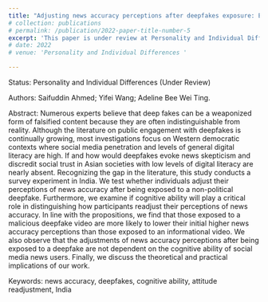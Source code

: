 ```yaml
---
title: "Adjusting news accuracy perceptions after deepfakes exposure: Evidence from a non-Western context."
# collection: publications
# permalink: /publication/2022-paper-title-number-5
excerpt: 'This paper is under review at Personality and Individual Differences.'
# date: 2022
# venue: 'Personality and Individual Differences '

---
```



Status:
Personality and Individual Differences (Under Review)

Authors: 
Saifuddin Ahmed; Yifei Wang; Adeline Bee Wei Ting.

Abstract: 
Numerous experts believe that deep fakes can be a weaponized form of falsified content because they are often indistinguishable from reality. Although the literature on public engagement with deepfakes is continually growing, most investigations focus on Western democratic contexts where social media penetration and levels of general digital literacy are high. If and how would deepfakes evoke news skepticism and discredit social trust in Asian societies with low levels of digital literacy are nearly absent. Recognizing the gap in the literature, this study conducts a survey experiment in India. We test whether individuals adjust their perceptions of news accuracy after being exposed to a non-political deepfake. Furthermore, we examine if cognitive ability will play a critical role in distinguishing how participants readjust their perceptions of news accuracy. In line with the propositions, we find that those exposed to a malicious deepfake video are more likely to lower their initial higher news accuracy perceptions than those exposed to an informational video. We also observe that the adjustments of news accuracy perceptions after being exposed to a deepfake are not dependent on the cognitive ability of social media news users. Finally, we discuss the theoretical and practical implications of our work.

Keywords: 
news accuracy, deepfakes, cognitive ability, attitude readjustment, India